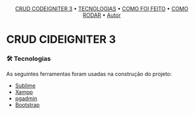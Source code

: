 <p align="center">
 <a href="#titulo">CRUD CODEIGNITER 3</a> •
 <a href="#tecnologias">TECNOLOGIAS</a> • 
 <a href="#feito">COMO FOI FEITO</a> • 
 <a href="#rodar">COMO RODAR</a> • 
 <a href="#autor">Autor</a>
</p>

<h1>CRUD CIDEIGNITER 3</h1>

### 🛠 Tecnologias

As seguintes ferramentas foram usadas na construção do projeto:

- [Sublime](https://www.sublimetext.com/)
- [Xampp](https://www.apachefriends.org/pt_br/index.html)
- [pgadmin](https://www.pgadmin.org/)
- [Bootstrap](https://getbootstrap.com/)

